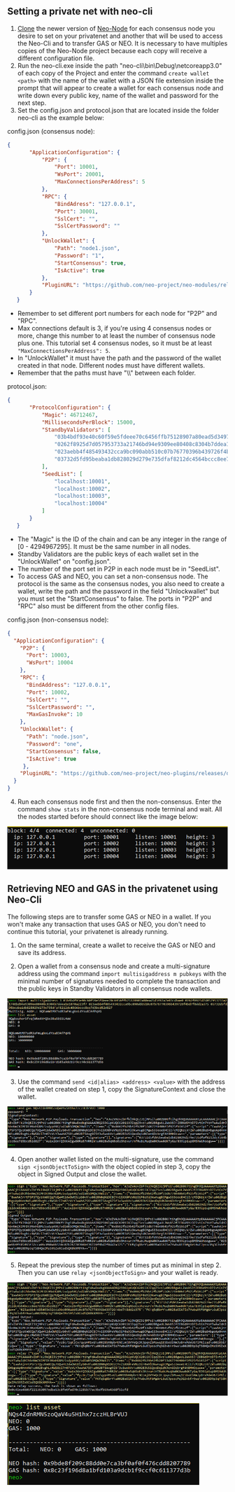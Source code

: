 ## Setting a private net with neo-cli

1. [Clone](https://docs.neo.org/docs/en-us/node/cli/setup.html#publishing-from-neo-cli-source-code) the newer version of [Neo-Node](https://github.com/neo-project/neo-node) for each consensus node you desire to set on your privatenet and another that will be used to access the Neo-Cli and to transfer GAS or NEO. It is necessary to have multiples copies of the Neo-Node project because each copy will receive a different configuration file.
2. Run the neo-cli.exe inside the path "neo-cli\bin\Debug\netcoreapp3.0" of each copy of the Project and enter the command `create wallet <path>` with the name of the wallet with a JSON file extension inside the prompt that will appear to create a wallet for each consensus node and write down every public key, name of the wallet and password for the next step.
3. Set the config.json and protocol.json that are located inside the folder neo-cli as the example below:

config.json (consensus node):
```json
{
       "ApplicationConfiguration": {
           "P2P": {
               "Port": 10001, 
               "WsPort": 20001,
               "MaxConnectionsPerAddress": 5 
           },
           "RPC": {
               "BindAdress": "127.0.0.1",
               "Port": 30001,
               "SslCert": "",
               "SslCertPassword": ""
           },
           "UnlockWallet": {
               "Path": "node1.json",
               "Password": "1", 
               "StartConsensus": true,
               "IsActive": true
           },
           "PluginURL": "https://github.com/neo-project/neo-modules/releases/download/v{1}/{0}.zip"
       }
   }
```
- Remember to set different port numbers for each node for "P2P" and "RPC".
- Max connections default is 3, if you're using 4 consensus nodes or more, change this number to at least the number of consensus node plus one. This tutorial set 4 consensus nodes, so it must be at least `"MaxConnectionsPerAddress": 5`.
- In "UnlockWallet" it must have the path and the password of the wallet created in that node. Different nodes must have different wallets.
- Remember that the paths must have "\\\\" between each folder.

protocol.json:
```json
{
       "ProtocolConfiguration": {
           "Magic": 46712467,
           "MillisecondsPerBlock": 15000,
           "StandbyValidators": [
               "03b4bdf93e40c60f59e5fdeee70c6456ffb75128907a80ead5d3497a7e83cdbae0",
               "0262f8925d7d057953733a21746bd94e9309ee80408c8304b7ddea1e1070a223f7",
               "023aebb4f485493432cca9bc090abb510c07b76770396b439726f4bd7f8dd2a375",
               "03732d5fd95beaba1db828029d279e735dfaf8212dc4564bccc8ee7d3bcd52d827"
           ],
           "SeedList": [
               "localhost:10001",
               "localhost:10002",
               "localhost:10003",
               "localhost:10004"
           ]
       }
   }
```
- The "Magic" is the ID of the chain and can be any integer in the range of [0 - 4294967295]. It must be the same number in all nodes.
- Standby Validators are the public keys of each wallet set in the "UnlockWallet" on "config.json".
- The number of the port set in P2P in each node must be in "SeedList".
- To access GAS and NEO, you can set a non-consensus node. The protocol is the same as the consensus nodes, you also need to create a wallet, write the path and the password in the field "Unlockwallet" but you must set the "StartConsensus" to false. The ports in "P2P" and "RPC" also must be different from the other config files.

config.json (non-consensus node):
```json
{
  "ApplicationConfiguration": {
    "P2P": {
      "Port": 10003,
      "WsPort": 10004
    },
    "RPC": {
      "BindAddress": "127.0.0.1",
      "Port": 10002,
      "SslCert": "",
      "SslCertPassword": "",
      "MaxGasInvoke": 10
    },
    "UnlockWallet": {
      "Path": "node.json",
      "Password": "one", 
      "StartConsensus": false,
      "IsActive": true
     },
    "PluginURL": "https://github.com/neo-project/neo-plugins/releases/download/v{1}/{0}.zip"
  }
}

```
4. Run each consensus node first and then the non-consensus. Enter the command `show stats` in the non-consensus node terminal and wait. All the nodes started before should connect like the image below:
 
![](Screenshots/01.png)

## Retrieving NEO and GAS in the privatenet using Neo-Cli

The following steps are to transfer some GAS or NEO in a wallet. If you won't make any transaction that uses GAS or NEO, you don't need to continue this tutorial, your privatenet is already running.
 
1. On the same terminal, create a wallet to receive the GAS or NEO and save its address.
  
 2. Open a wallet from a consensus node and create a multi-signature address using the command `import multisigaddress m pubkeys` with the minimal number of signatures needed to complete the transaction and the public keys in Standby Validators in all consensus node wallets.
 
![](Screenshots/02.png) 

3. Use the command `send <id|alias> <address> <value>` with the address of the wallet created on step 1, copy the SignatureContext and close the wallet.

![](Screenshots/03.png)

4. Open another wallet listed on the multi-signature, use the command `sign <jsonObjectToSign>` with the object copied in step 3, copy the object in Signed Output and close the wallet.

![](Screenshots/04.png)
 
 5. Repeat the previous step the number of times put as minimal in step 2. Then you can use `relay <jsonObjectToSign>` and your wallet is ready.
 
![](Screenshots/05.png)

![](Screenshots/06.png)